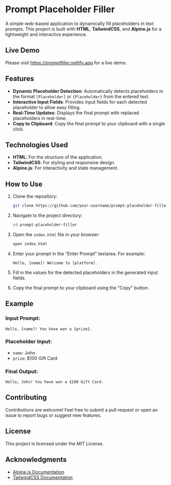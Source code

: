 # Prompt Placeholder Filler

A simple web-based application to dynamically fill placeholders in text prompts. This project is built with **HTML**, **TailwindCSS**, and **Alpine.js** for a lightweight and interactive experience.

## Live Demo 

Please visit https://promptfiller.netlify.app for a live demo. 

## Features

- **Dynamic Placeholder Detection**: Automatically detects placeholders in the format `[Placeholder]` or `{Placeholder}` from the entered text.
- **Interactive Input Fields**: Provides input fields for each detected placeholder to allow easy filling.
- **Real-Time Updates**: Displays the final prompt with replaced placeholders in real-time.
- **Copy to Clipboard**: Copy the final prompt to your clipboard with a single click.

## Technologies Used

- **HTML**: For the structure of the application.
- **TailwindCSS**: For styling and responsive design.
- **Alpine.js**: For interactivity and state management.

## How to Use

1. Clone the repository:
   ```bash
   git clone https://github.com/your-username/prompt-placeholder-filler.git
   ```

2. Navigate to the project directory:
   ```bash
   cd prompt-placeholder-filler
   ```

3. Open the `index.html` file in your browser:
   ```bash
   open index.html
   ```

4. Enter your prompt in the "Enter Prompt" textarea. For example:
   ```
   Hello, [name]! Welcome to [platform].
   ```

5. Fill in the values for the detected placeholders in the generated input fields.

6. Copy the final prompt to your clipboard using the "Copy" button.

## Example

### Input Prompt:
```
Hello, [name]! You have won a {prize}.
```

### Placeholder Input:
- `name`: John
- `prize`: $100 Gift Card

### Final Output:
```
Hello, John! You have won a $100 Gift Card.
```

## Contributing

Contributions are welcome! Feel free to submit a pull request or open an issue to report bugs or suggest new features.

## License

This project is licensed under the MIT License. 

## Acknowledgments

- [Alpine.js Documentation](https://alpinejs.dev/)
- [TailwindCSS Documentation](https://tailwindcss.com/)